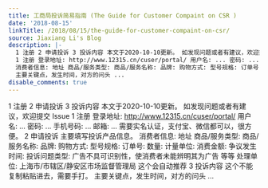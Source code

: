```yaml
---
title: 工商局投诉简易指南 (The Guide for Customer Compaint on CSR )
date: '2018-08-15'
linkTitle: /2018/08/15/the-guide-for-customer-compaint-on-csr/
source: Jiaxiang Li's Blog
description: |-
  1 注册 2 申请投诉 3 投诉内容 本文于2020-10-10更新。 如发现问题或者有建议，欢迎提交 Issue
  1 注册 登录地址: http://www.12315.cn/cuser/portal/ 用户名: ... 密码: ... 手机号码: ... 邮箱: ... 需要实名认证，支付宝、微信都可以，很方便。 2 申请投诉 主要填写投诉产品信息。
  消费者信息: 地址 商品/服务类型: 商品/服务名称: 品牌: 购物方式: 型号规格: 订单号: 数量: 计量单位: 消费金额: 争议发生时间: 投诉问题类型: 广告不具可识别性，使消费者未能辨明其为广告 等等 处理单位: 上海市/市辖区/静安区市场监督管理局 这个会自动推荐 3 投诉内容 这个不能复制粘贴进去，需要手打。
  主要关键点，发生时间，对方的问头 ...
disable_comments: true
---
```

1 注册 2 申请投诉 3 投诉内容 本文于2020-10-10更新。 如发现问题或者有建议，欢迎提交 Issue
1 注册 登录地址: http://www.12315.cn/cuser/portal/ 用户名: ... 密码: ... 手机号码: ... 邮箱: ... 需要实名认证，支付宝、微信都可以，很方便。 2 申请投诉 主要填写投诉产品信息。
消费者信息: 地址 商品/服务类型: 商品/服务名称: 品牌: 购物方式: 型号规格: 订单号: 数量: 计量单位: 消费金额: 争议发生时间: 投诉问题类型: 广告不具可识别性，使消费者未能辨明其为广告 等等 处理单位: 上海市/市辖区/静安区市场监督管理局 这个会自动推荐 3 投诉内容 这个不能复制粘贴进去，需要手打。
主要关键点，发生时间，对方的问头 ...